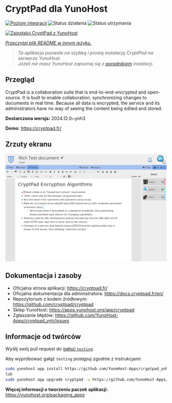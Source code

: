 <!--
To README zostało automatycznie wygenerowane przez <https://github.com/YunoHost/apps/tree/master/tools/readme_generator>
Nie powinno być ono edytowane ręcznie.
-->

# CryptPad dla YunoHost

[![Poziom integracji](https://apps.yunohost.org/badge/integration/cryptpad)](https://ci-apps.yunohost.org/ci/apps/cryptpad/)
![Status działania](https://apps.yunohost.org/badge/state/cryptpad)
![Status utrzymania](https://apps.yunohost.org/badge/maintained/cryptpad)

[![Zainstaluj CryptPad z YunoHost](https://install-app.yunohost.org/install-with-yunohost.svg)](https://install-app.yunohost.org/?app=cryptpad)

*[Przeczytaj plik README w innym języku.](./ALL_README.md)*

> *Ta aplikacja pozwala na szybką i prostą instalację CryptPad na serwerze YunoHost.*  
> *Jeżeli nie masz YunoHost zapoznaj się z [poradnikiem](https://yunohost.org/install) instalacji.*

## Przegląd

CryptPad is a collaboration suite that is end-to-end-encrypted and open-source. It is built to enable collaboration, synchronizing changes to documents in real time. Because all data is encrypted, the service and its administrators have no way of seeing the content being edited and stored.

**Dostarczona wersja:** 2024.12.0~ynh3

**Demo:** <https://cryptpad.fr/>

## Zrzuty ekranu

![Zrzut ekranu z CryptPad](./doc/screenshots/screenshot.png)

## Dokumentacja i zasoby

- Oficjalna strona aplikacji: <https://cryptpad.fr/>
- Oficjalna dokumentacja dla administratora: <https://docs.cryptpad.fr/en/>
- Repozytorium z kodem źródłowym: <https://github.com/cryptpad/cryptpad>
- Sklep YunoHost: <https://apps.yunohost.org/app/cryptpad>
- Zgłaszanie błędów: <https://github.com/YunoHost-Apps/cryptpad_ynh/issues>

## Informacje od twórców

Wyślij swój pull request do [gałęzi `testing`](https://github.com/YunoHost-Apps/cryptpad_ynh/tree/testing).

Aby wypróbować gałąź `testing` postępuj zgodnie z instrukcjami:

```bash
sudo yunohost app install https://github.com/YunoHost-Apps/cryptpad_ynh/tree/testing --debug
lub
sudo yunohost app upgrade cryptpad -u https://github.com/YunoHost-Apps/cryptpad_ynh/tree/testing --debug
```

**Więcej informacji o tworzeniu paczek aplikacji:** <https://yunohost.org/packaging_apps>

